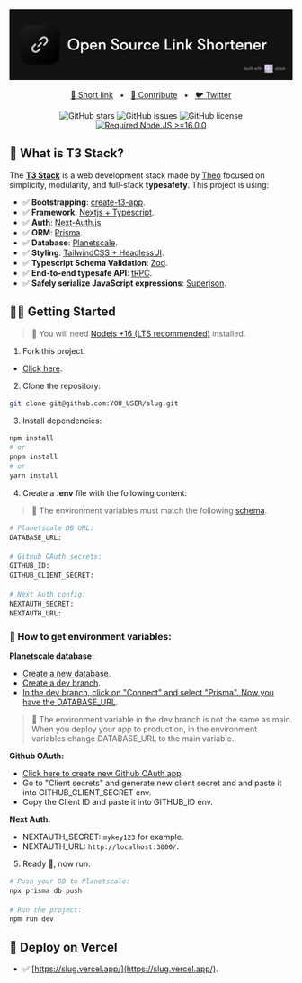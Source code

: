 <div align="center">

<a href="slug.vercel.app">
<img src="./public/img/banner_gh.jpg" />
</a>

<p></p>

<a href="#">🚀 Short link</a>
<span>&nbsp;&nbsp;•&nbsp;&nbsp;</span>
<a href="#-getting-started">🤝 Contribute</a>
<span>&nbsp;&nbsp;•&nbsp;&nbsp;</span>
<a href="https://twitter.com/pheralb_">🐦 Twitter</a>

![GitHub stars](https://img.shields.io/github/stars/pheralb/slug)
![GitHub issues](https://img.shields.io/github/issues/pheralb/slug)
![GitHub license](https://img.shields.io/github/license/pheralb/slug)
[![Required Node.JS >=16.0.0](https://img.shields.io/static/v1?label=node&message=%20%3E=16.0.0&logo=node.js&color=3f893e)](https://nodejs.org/about/releases)

</div>

## 🤔 What is T3 Stack?

The [**T3 Stack**](https://create.t3.gg/) is a web development stack made by [Theo](https://twitter.com/t3dotgg) focused on simplicity, modularity, and full-stack **typesafety**. This project is using:

- ✅ **Bootstrapping**: [create-t3-app](https://create.t3.gg).
- ✅ **Framework**: [Nextjs + Typescript](https://nextjs.org/).
- ✅ **Auth**: [Next-Auth.js](https://next-auth.js.org)
- ✅ **ORM**: [Prisma](https://prisma.io).
- ✅ **Database**: [Planetscale](https://planetscale.com/).
- ✅ **Styling**: [TailwindCSS + HeadlessUI](https://tailwindcss.com).
- ✅ **Typescript Schema Validation**: [Zod](https://github.com/colinhacks/zod).
- ✅ **End-to-end typesafe API**: [tRPC](https://trpc.io/).
- ✅ **Safely serialize JavaScript expressions**: [Superjson](https://github.com/blitz-js/superjson).

## 👨‍🚀 Getting Started

> 🚧 You will need [Nodejs +16 (LTS recommended)](https://nodejs.org/en/) installed.

1. Fork this project:

- [Click here](https://github.com/pheralb/slug/fork).

2. Clone the repository:

```bash
git clone git@github.com:YOU_USER/slug.git
```

3. Install dependencies:

```bash
npm install
# or
pnpm install
# or
yarn install
```

4. Create a **.env** file with the following content:

> 🚧 The environment variables must match the following [schema](https://github.com/pheralb/slug/blob/main/src/env/schema.mjs#L8).

```bash
# Planetscale DB URL:
DATABASE_URL:

# Github OAuth secrets:
GITHUB_ID:
GITHUB_CLIENT_SECRET:

# Next Auth config:
NEXTAUTH_SECRET:
NEXTAUTH_URL:
```

### 🔑 How to get environment variables:

**Planetscale database:**
- [Create a new database](https://planetscale.com/docs/tutorials/planetscale-quick-start-guide#getting-started-planet-scale-dashboard).
- [Create a dev branch](https://planetscale.com/docs/onboarding/branching-and-deploy-requests#create-a-dev-branch).
- [In the dev branch, click on "Connect" and select "Prisma". Now you have the DATABASE_URL](https://planetscale.com/docs/concepts/connection-strings#creating-a-password).

> 🚧 The environment variable in the dev branch is not the same as main. When you deploy your app to production, in the environment variables change DATABASE_URL to the main variable.

**Github OAuth:**
- [Click here to create new Github OAuth app](https://github.com/settings/applications/new).
- Go to "Client secrets" and generate new client secret and and paste it into GITHUB_CLIENT_SECRET env.
- Copy the Client ID and paste it into GITHUB_ID env.

**Next Auth:**
- NEXTAUTH_SECRET: ``mykey123`` for example.
- NEXTAUTH_URL: ``http://localhost:3000/``.

5. Ready 🥳, now run:

```bash
# Push your DB to Planetscale:
npx prisma db push

# Run the project:
npm run dev
```

## 🎉 Deploy on Vercel

- ✅ [https://slug.vercel.app/](https://slug.vercel.app/).
